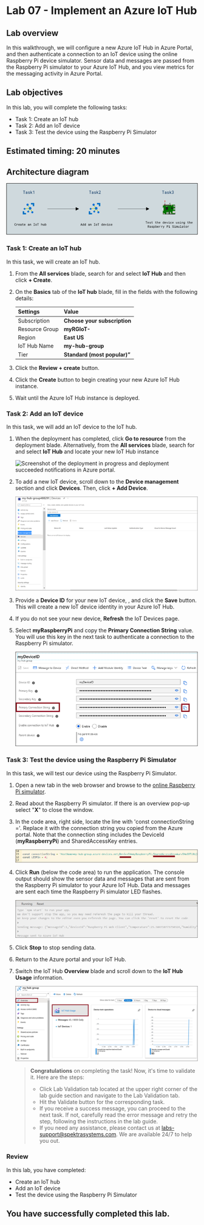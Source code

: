 # Lab 07 - Implement an Azure IoT Hub

## Lab overview

In this walkthrough, we will configure a new Azure IoT Hub in Azure Portal, and then authenticate a connection to an IoT device using the online Raspberry Pi device simulator. Sensor data and messages are passed from the Raspberry Pi simulator to your Azure IoT Hub, and you view metrics for the messaging activity in Azure Portal.

## Lab objectives

In this lab, you will complete the following tasks:

+ Task 1: Create an IoT hub
+ Task 2: Add an IoT device
+ Task 3: Test the device using the Raspberry Pi Simulator

## Estimated timing: 20 minutes

## Architecture diagram

![](../images/az900lab07.PNG) 

### Task 1: Create an IoT hub

In this task, we will create an IoT hub. 

1. From the **All services** blade, search for and select **IoT Hub** and then click **+ Create**.

1. On the **Basics** tab of the **IoT hub** blade, fill in the fields with the following details:

    | Settings | Value |
    |--|--|
    | Subscription | **Choose your subscription** |
    | Resource Group | **myRGIoT-<inject key="DeploymentID" enableCopy="false" />**  |
    | Region | **East US** |
    | IoT Hub Name | **my-hub-group<inject key="DeploymentID" enableCopy="false" />** |
    | Tier | **Standard (most popular)”** |
       
1. Click the **Review + create** button.

1. Click the **Create** button to begin creating your new Azure IoT Hub instance.

1. Wait until the Azure IoT Hub instance is deployed. 

### Task 2: Add an IoT device

In this task, we will add an IoT device to the IoT hub. 

1. When the deployment has completed, click **Go to resource** from the deployment blade. Alternatively, from the **All services** blade, search for and select **IoT Hub** and locate your new IoT Hub instance

	![Screenshot of the deployment in progress and deployment succeeded notifications in Azure portal.](../images/0601.png)

1. To add a new IoT device, scroll down to the **Device management** section and click **Devices**. Then, click **+ Add Device**.

	![Screenshot of the IoT devices pane, highlighted within the IoT hub navigation blade, in Azure portal. Add Device button is highlighted to illustrate how to add a new IoT device identity to IoT hub.](../images/AZ9000701.png)

1. Provide a **Device ID** for your new IoT device, **<inject key="DeploymentID" enableCopy="false" />**, and click the **Save** button. This will create a new IoT device identity in your Azure IoT Hub.

1. If you do not see your new device, **Refresh** the IoT Devices page. 

1. Select **myRaspberryPi** and copy the **Primary Connection String** value. You will use this key in the next task to authenticate a connection to the Raspberry Pi simulator.

	![Screenshot of the Primary Connection String page with the copy icon highlighted.](../images/AZ-9000702.png)

### Task 3: Test the device using the Raspberry Pi Simulator

In this task, we will test our device using the Raspberry Pi Simulator. 

1. Open a new tab in the web browser and browse to the [online Raspberry Pi simulator](https://azure-samples.github.io/raspberry-pi-web-simulator/#Getstarted). 

1. Read about the Raspberry Pi simulator. If there is an overview pop-up select "**X**" to close the window.

1. In the code area, right side, locate the line with 'const connectionString ='. Replace it with the connection string you copied from the Azure portal. Note that the connection sting includes the DeviceId (**myRaspberryPi**) and SharedAccessKey entries.

	![Screenshot of the coding area within the Raspberry Pi simulator.](../images/AZ-9000704.png)

1. Click **Run** (below the code area) to run the application. The console output should show the sensor data and messages that are sent from the Raspberry Pi simulator to your Azure IoT Hub. Data and messages are sent each time the Raspberry Pi simulator LED flashes. 

	![Screenshot of the Raspberry Pi simulator console.  The console output shows sensor data and messages sent from the Raspberry Pi simulator to Azure IoT Hub.](../images/AZ-9000705.png)

1. Click **Stop** to stop sending data.

1. Return to the Azure portal and your IoT Hub.

1. Switch the IoT Hub **Overview** blade and scroll down to the **IoT Hub Usage** information.

   ![Screenshot of metrics within the IoT hub usage area of Azure portal.](../images/AZ-9000703.png)

   > **Congratulations** on completing the task! Now, it's time to validate it. Here are the steps:
   > - Click Lab Validation tab located at the upper right corner of the lab guide section and navigate to the Lab Validation tab.
   > - Hit the Validate button for the corresponding task.
   > - If you receive a success message, you can proceed to the next task. If not, carefully read the error message and retry the step, following the instructions in the lab guide.
   > - If you need any assistance, please contact us at labs-support@spektrasystems.com. We are available 24/7 to help you out.

### Review
In this lab, you have completed:
- Create an IoT hub
- Add an IoT device
- Test the device using the Raspberry Pi Simulator
  
## You have successfully completed this lab.
